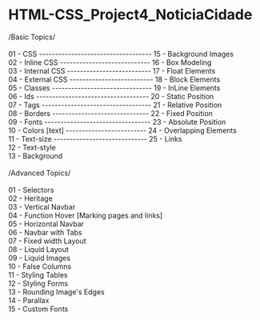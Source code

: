 # HTML-CSS_Project4_NoticiaCidade


/Basic Topics/<br><br>
01 - CSS -----------------------------------  15 - Background Images <br>
02 - Inline CSS ----------------------------  16 - Box Modeling <br>
03 - Internal CSS --------------------------  17 - Float Elements <br>
04 - External CSS --------------------------  18 - Block Elements<br>
05 - Classes -------------------------------  19 - InLine Elements<br>
06 - Ids -----------------------------------  20 - Static Position<br>
07 - Tags ----------------------------------  21 - Relative Position<br>
08 - Borders ------------------------------  22 - Fixed Position<br>
09 - Fonts ---------------------------------  23 - Absolute Position<br>
10 - Colors [text] -------------------------  24 - Overlapping Elements <br>
11 - Text-size -----------------------------  25 - Links<br>
12 - Text-style  <br>
13 - Background <br>
<br>
/Advanced Topics/<br><br>
01 - Selectors<br>
02 - Heritage<br>
03 - Vertical Navbar<br>
04 - Function Hover [Marking pages and links]  <br>
05 - Horizontal Navbar                         <br>
06 - Navbar with Tabs                          <br>
07 - Fixed width Layout                        <br>
08 - Liquid Layout<br>
09 - Liquid Images<br>
10 - False Columns<br>
11 - Styling Tables<br>
12 - Styling Forms<br>
13 - Rounding Image's Edges<br>
14 - Parallax<br>
15 - Custom Fonts<br>
